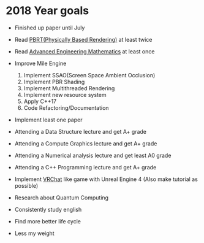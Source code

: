 2018 Year goals
================
- Finished up paper until July
- Read [PBRT(Physically Based Rendering)](http://www.pbrt.org/) at least twice
- Read [Advanced Engineering Mathematics](https://www.amazon.com/Solutions-accompany-Advanced-Engineering-Mathematics/dp/1284020991/ref=sr_1_7?s=books&ie=UTF8&qid=1514648402&sr=1-7&keywords=Advanced+engineering+mathematics+zill) at least once

- Improve Mile Engine
    1. Implement SSAO(Screen Space Ambient Occlusion)
    2. Implement PBR Shading
    3. Implement Multithreaded Rendering
    4. Implement new resource system
    5. Apply C++17
    6. Code Refactoring/Documentation

- Implement least one paper
- Attending a Data Structure lecture and get A+ grade
- Attending a Compute Graphics lecture and get A+ grade
- Attending a Numerical analysis lecture and get least A0 grade
- Attending a C++ Programming lecture and get A+ grade
- Implement [VRChat](https://youtu.be/czdKXFT-wrA) like game with Unreal Engine 4       (Also make tutorial as possible)
- Research about Quantum Computing
- Consistently study english 
- Find more better life cycle
- Less my weight
